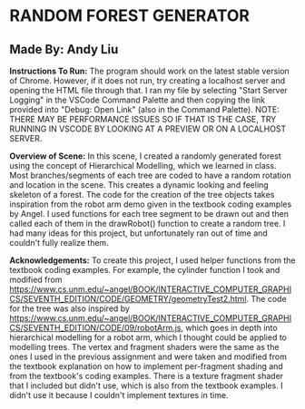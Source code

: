 # RANDOM FOREST GENERATOR

## Made By: Andy Liu

**Instructions To Run:** 
The program should work on the latest stable version of Chrome. However, if it does not run, try creating a localhost server and opening the HTML file through that. I ran my file by selecting "Start Server Logging" in the VSCode Command Palette and then copying the link provided into "Debug: Open Link" (also in the Command Palette). NOTE: THERE MAY BE PERFORMANCE ISSUES SO IF THAT IS THE CASE, TRY RUNNING IN VSCODE BY LOOKING AT A PREVIEW OR ON A LOCALHOST SERVER.

**Overview of Scene:**
In this scene, I created a randomly generated forest using the concept of Hierarchical Modelling, which we learned in class. Most branches/segments of each tree are coded to have a random rotation and location in the scene. This creates a dynamic looking and feeling skeleton of a forest. The code for the creation of the tree objects takes inspiration from the robot arm demo given in the textbook coding examples by Angel. I used functions for each tree segment to be drawn out and then called each of them in the drawRobot() function to create a random tree. I had many ideas for this project, but unfortunately ran out of time and couldn't fully realize them.

**Acknowledgements:**
To create this project, I used helper functions from the textbook coding examples. For example, the cylinder function I took and modified from https://www.cs.unm.edu/~angel/BOOK/INTERACTIVE_COMPUTER_GRAPHICS/SEVENTH_EDITION/CODE/GEOMETRY/geometryTest2.html. The code for the tree was also inspired by https://www.cs.unm.edu/~angel/BOOK/INTERACTIVE_COMPUTER_GRAPHICS/SEVENTH_EDITION/CODE/09/robotArm.js, which goes in depth into hierarchical modelling for a robot arm, which I thought could be applied to modelling trees. The vertex and fragment shaders were the same as the ones I used in the previous assignment and were taken and modified from the textbook explanation on how to implement per-fragment shading and from the textbook's coding examples. There is a texture fragment shader that I included but didn't use, which is also from the textbook examples. I didn't use it because I couldn't implement textures in time. 

